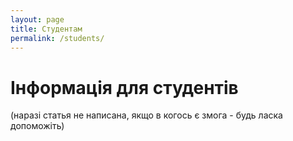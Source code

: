 ```yaml
---
layout: page
title: Студентам
permalink: /students/
---
```


# Інформація для студентів

(наразі статья не написана, якщо в когось є змога - будь ласка допоможіть)